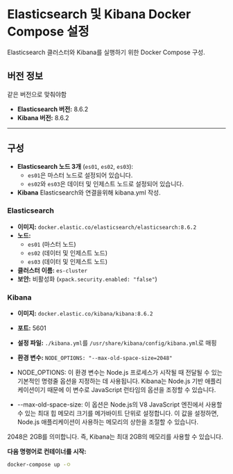 # Elasticsearch 및 Kibana Docker Compose 설정

Elasticsearch 클러스터와 Kibana를 실행하기 위한 Docker Compose 구성.

## 버전 정보

같은 버전으로 맞춰야함

- **Elasticsearch 버전:** 8.6.2
- **Kibana 버전:** 8.6.2

---

## 구성

- **Elasticsearch 노드 3개** (`es01`, `es02`, `es03`):
  - `es01`은 마스터 노드로 설정되어 있습니다.
  - `es02`와 `es03`은 데이터 및 인제스트 노드로 설정되어 있습니다.
- **Kibana** Elasticsearch와 연결을위해 kibana.yml 작성.

### Elasticsearch

- **이미지:** `docker.elastic.co/elasticsearch/elasticsearch:8.6.2`
- **노드:**
  - `es01` (마스터 노드)
  - `es02` (데이터 및 인제스트 노드)
  - `es03` (데이터 및 인제스트 노드)
- **클러스터 이름:** `es-cluster`
- **보안:** 비활성화 (`xpack.security.enabled: "false"`)

### Kibana

- **이미지:** `docker.elastic.co/kibana/kibana:8.6.2`
- **포트:** 5601
- **설정 파일:** `./kibana.yml`를 `/usr/share/kibana/config/kibana.yml`로 매핑
- **환경 변수:** `NODE_OPTIONS: "--max-old-space-size=2048"`
- NODE_OPTIONS: 이 환경 변수는 Node.js 프로세스가 시작될 때 전달될 수 있는 기본적인 명령줄 옵션을 지정하는 데 사용됩니다. Kibana는 Node.js 기반 애플리케이션이기 때문에 이 변수로 JavaScript 런타임의 옵션을 조정할 수 있습니다.

- --max-old-space-size: 이 옵션은 Node.js의 V8 JavaScript 엔진에서 사용할 수 있는 최대 힙 메모리 크기를 메가바이트 단위로 설정합니다. 이 값을 설정하면, Node.js 애플리케이션이 사용하는 메모리의 상한을 조절할 수 있습니다.

2048은 2GB를 의미합니다. 즉, Kibana는 최대 2GB의 메모리를 사용할 수 있습니다.

**다음 명령어로 컨테이너를 시작:**

```bash
docker-compose up -ㅇ
```

